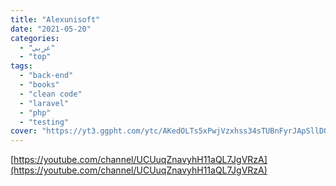 ```yaml
---
title: "Alexunisoft"
date: "2021-05-20"
categories:
  - "عربي"
  - "top"
tags:
  - "back-end"
  - "books"
  - "clean code"
  - "laravel"
  - "php"
  - "testing"
cover: "https://yt3.ggpht.com/ytc/AKedOLTs5xPwjVzxhss34sTUBnFyrJApSllD0pa3oQaOhw=s88-c-k-c0x00ffffff-no-rj"
---
```


[https://youtube.com/channel/UCUuqZnavyhH11aQL7JgVRzA](https://youtube.com/channel/UCUuqZnavyhH11aQL7JgVRzA)
